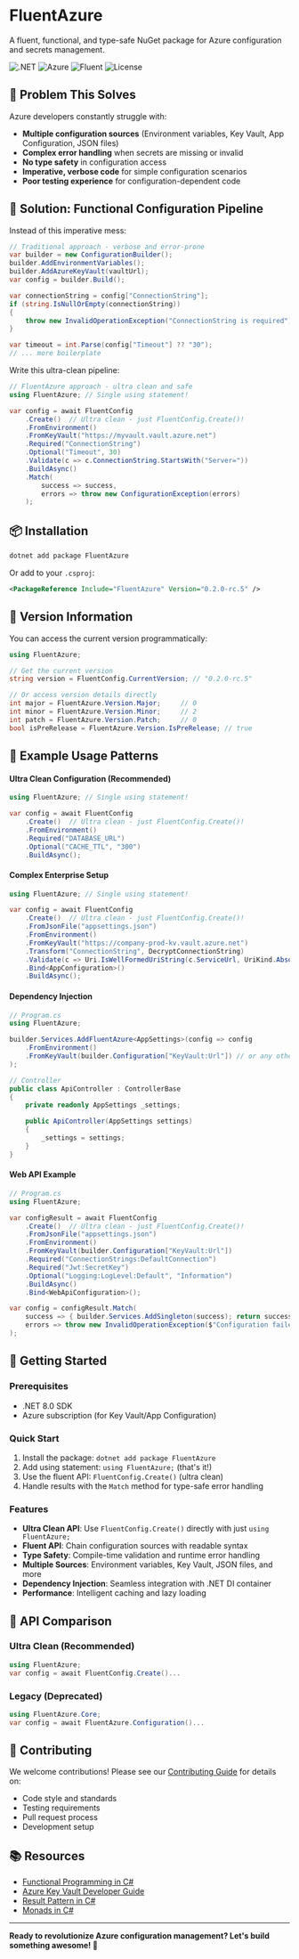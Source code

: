 ﻿# FluentAzure

A fluent, functional, and type-safe NuGet package for Azure configuration and secrets management.

![.NET](https://img.shields.io/badge/.NET-8.0-blue.svg)
![Azure](https://img.shields.io/badge/Azure-Functions%20%7C%20WebApps%20%7C%20Services-orange.svg)
![Fluent](https://img.shields.io/badge/Style-Fluent%20%7C%20Functional-purple.svg)
![License](https://img.shields.io/badge/License-MIT-green.svg)

## 🎯 Problem This Solves

Azure developers constantly struggle with:
- **Multiple configuration sources** (Environment variables, Key Vault, App Configuration, JSON files)
- **Complex error handling** when secrets are missing or invalid
- **No type safety** in configuration access
- **Imperative, verbose code** for simple configuration scenarios
- **Poor testing experience** for configuration-dependent code

## 🚀 Solution: Functional Configuration Pipeline

Instead of this imperative mess:
```csharp
// Traditional approach - verbose and error-prone
var builder = new ConfigurationBuilder();
builder.AddEnvironmentVariables();
builder.AddAzureKeyVault(vaultUrl);
var config = builder.Build();

var connectionString = config["ConnectionString"];
if (string.IsNullOrEmpty(connectionString))
{
    throw new InvalidOperationException("ConnectionString is required");
}

var timeout = int.Parse(config["Timeout"] ?? "30");
// ... more boilerplate
```

Write this ultra-clean pipeline:
```csharp
// FluentAzure approach - ultra clean and safe
using FluentAzure; // Single using statement!

var config = await FluentConfig
    .Create()  // Ultra clean - just FluentConfig.Create()!
    .FromEnvironment()
    .FromKeyVault("https://myvault.vault.azure.net")
    .Required("ConnectionString")
    .Optional("Timeout", 30)
    .Validate(c => c.ConnectionString.StartsWith("Server="))
    .BuildAsync()
    .Match(
        success => success,
        errors => throw new ConfigurationException(errors)
    );
```

## 📦 Installation

```bash
dotnet add package FluentAzure
```

Or add to your `.csproj`:
```xml
<PackageReference Include="FluentAzure" Version="0.2.0-rc.5" />
```

## 🔢 Version Information

You can access the current version programmatically:

```csharp
using FluentAzure;

// Get the current version
string version = FluentConfig.CurrentVersion; // "0.2.0-rc.5"

// Or access version details directly
int major = FluentAzure.Version.Major;     // 0
int minor = FluentAzure.Version.Minor;     // 2
int patch = FluentAzure.Version.Patch;     // 0
bool isPreRelease = FluentAzure.Version.IsPreRelease; // true
```

## 📖 Example Usage Patterns

#### **Ultra Clean Configuration (Recommended)**
```csharp
using FluentAzure; // Single using statement!

var config = await FluentConfig
    .Create()  // Ultra clean - just FluentConfig.Create()!
    .FromEnvironment()
    .Required("DATABASE_URL")
    .Optional("CACHE_TTL", "300")
    .BuildAsync();
```

#### **Complex Enterprise Setup**
```csharp
using FluentAzure; // Single using statement!

var config = await FluentConfig
    .Create()  // Ultra clean - just FluentConfig.Create()!
    .FromJsonFile("appsettings.json")
    .FromEnvironment()
    .FromKeyVault("https://company-prod-kv.vault.azure.net")
    .Transform("ConnectionString", DecryptConnectionString)
    .Validate(c => Uri.IsWellFormedUriString(c.ServiceUrl, UriKind.Absolute))
    .Bind<AppConfiguration>()
    .BuildAsync();
```

#### **Dependency Injection**
```csharp
// Program.cs
using FluentAzure;

builder.Services.AddFluentAzure<AppSettings>(config => config
    .FromEnvironment()
    .FromKeyVault(builder.Configuration["KeyVault:Url"]) // or any other sources
);

// Controller
public class ApiController : ControllerBase
{
    private readonly AppSettings _settings;

    public ApiController(AppSettings settings)
    {
        _settings = settings;
    }
}
```

#### **Web API Example**
```csharp
// Program.cs
using FluentAzure;

var configResult = await FluentConfig
    .Create()  // Ultra clean - just FluentConfig.Create()!
    .FromJsonFile("appsettings.json")
    .FromEnvironment()
    .FromKeyVault(builder.Configuration["KeyVault:Url"])
    .Required("ConnectionStrings:DefaultConnection")
    .Required("Jwt:SecretKey")
    .Optional("Logging:LogLevel:Default", "Information")
    .BuildAsync()
    .Bind<WebApiConfiguration>();

var config = configResult.Match(
    success => { builder.Services.AddSingleton(success); return success; },
    errors => throw new InvalidOperationException($"Configuration failed: {string.Join(", ", errors)}")
);
```

## 🚀 Getting Started

### Prerequisites
- .NET 8.0 SDK
- Azure subscription (for Key Vault/App Configuration)

### Quick Start
1. Install the package: `dotnet add package FluentAzure`
2. Add using statement: `using FluentAzure;` (that's it!)
3. Use the fluent API: `FluentConfig.Create()` (ultra clean)
4. Handle results with the `Match` method for type-safe error handling

### Features
- **Ultra Clean API**: Use `FluentConfig.Create()` directly with just `using FluentAzure;`
- **Fluent API**: Chain configuration sources with readable syntax
- **Type Safety**: Compile-time validation and runtime error handling
- **Multiple Sources**: Environment variables, Key Vault, JSON files, and more
- **Dependency Injection**: Seamless integration with .NET DI container
- **Performance**: Intelligent caching and lazy loading

## 🔄 API Comparison

### **Ultra Clean (Recommended)**
```csharp
using FluentAzure;
var config = await FluentConfig.Create()...
```

### **Legacy (Deprecated)**
```csharp
using FluentAzure.Core;
var config = await FluentAzure.Configuration()...
```

## 🤝 Contributing

We welcome contributions! Please see our [Contributing Guide](CONTRIBUTING.md) for details on:
- Code style and standards
- Testing requirements
- Pull request process
- Development setup

## 📚 Resources

- [Functional Programming in C#](https://docs.microsoft.com/en-us/dotnet/csharp/whats-new/csharp-9#records)
- [Azure Key Vault Developer Guide](https://docs.microsoft.com/en-us/azure/key-vault/)
- [Result Pattern in C#](https://enterprisecraftsmanship.com/posts/functional-c-handling-failures-input-errors/)
- [Monads in C#](https://mikhail.io/2018/07/monads-explained-in-csharp-again/)

---

**Ready to revolutionize Azure configuration management? Let's build something awesome! 🚀**
